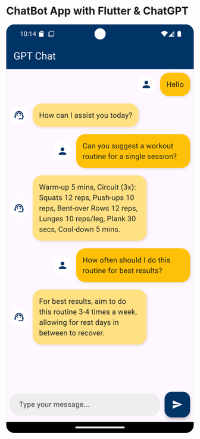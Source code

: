 # ChatBot App with Flutter & ChatGPT
  <img src="images/chatbot-screenshot.png" alt="ChatBot Screenshot" width="600"/>
